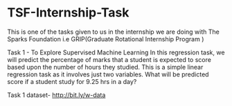 # TSF-Internship-Task
This is one of the tasks given to us in the internship we are doing with The Sparks Foundation i.e GRIP(Graduate Rotational Internship Program ) 

Task 1 - To Explore Supervised Machine Learning In this regression task, we will predict the percentage of marks that a student is expected to score based upon the number of hours they studied. This is a simple linear regression task as it involves just two variables. What will be predicted score if a student study for 9.25 hrs in a day?

Task 1 dataset- http://bit.ly/w-data



